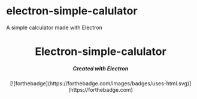 # electron-simple-calulator
A simple calculator made with Electron

<h1 align="center">Electron-simple-calulator</h1>

<em><h5 align="center">Created with Electron</h5></em>

<p align="center">[![forthebadge](https://forthebadge.com/images/badges/uses-html.svg)](https://forthebadge.com)</p>

<p align="center"></p>

